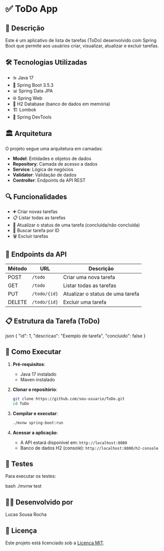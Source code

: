 # ✅ ToDo App

## 📝 Descrição
Este é um aplicativo de lista de tarefas (ToDo) desenvolvido com Spring Boot que permite aos usuários criar, visualizar, atualizar e excluir tarefas.

## 🛠️ Tecnologias Utilizadas
- ☕ Java 17
- 🍃 Spring Boot 3.5.3
- 📊 Spring Data JPA
- 🌐 Spring Web
- 🧰 H2 Database (banco de dados em memória)
- 🏗️ Lombok
- 🔄 Spring DevTools

## 🏛️ Arquitetura
O projeto segue uma arquitetura em camadas:
- **Model**: Entidades e objetos de dados
- **Repository**: Camada de acesso a dados
- **Service**: Lógica de negócios
- **Validator**: Validação de dados
- **Controller**: Endpoints da API REST

## 🔍 Funcionalidades
- ➕ Criar novas tarefas
- 📋 Listar todas as tarefas
- 🔄 Atualizar o status de uma tarefa (concluída/não concluída)
- 🔎 Buscar tarefa por ID
- 🗑️ Excluir tarefas

## 📡 Endpoints da API
| Método | URL | Descrição |
|--------|-----|-----------|
| POST | `/todo` | Criar uma nova tarefa |
| GET | `/todo` | Listar todas as tarefas |
| PUT | `/todo/{id}` | Atualizar o status de uma tarefa |
| DELETE | `/todo/{id}` | Excluir uma tarefa |

## 📋 Estrutura da Tarefa (ToDo)

json { "id": 1, "descricao": "Exemplo de tarefa", "concluido": false }

## 🚀 Como Executar
1. **Pré-requisitos**:
   - Java 17 instalado
   - Maven instalado

2. **Clonar o repositório**:
   ```bash
   git clone https://github.com/seu-usuario/ToDo.git
   cd ToDo
   ```

3. **Compilar e executar**:
   ```bash
   ./mvnw spring-boot:run
   ```

4. **Acessar a aplicação**:
   - A API estará disponível em: `http://localhost:8080`
   - Banco de dados H2 (console): `http://localhost:8080/h2-console`

## 🧪 Testes
Para executar os testes:

bash ./mvnw test


## 👨‍💻 Desenvolvido por
Lucas Sousa Rocha

## 📄 Licença
Este projeto está licenciado sob a [Licença MIT](LICENSE).